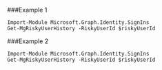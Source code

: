 ###Example 1
```
Import-Module Microsoft.Graph.Identity.SignIns
Get-MgRiskyUserHistory -RiskyUserId $riskyUserId
```
###Example 2
```
Import-Module Microsoft.Graph.Identity.SignIns
Get-MgRiskyUserHistory -RiskyUserId $riskyUserId
```
